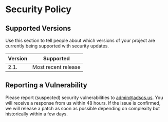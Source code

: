 # Security Policy

## Supported Versions

Use this section to tell people about which versions of your project are
currently being supported with security updates.

| Version | Supported          |
| ------- | ------------------ |
| 2.1.    | Most recent release |

## Reporting a Vulnerability

Please report (suspected) security vulnerabilities to admin@adsos.us. You will receive a response from us within 48 hours. If the issue is confirmed, we will release a patch as soon as possible depending on complexity but historically within a few days.
